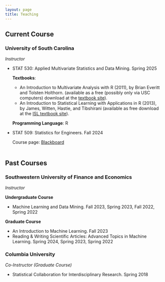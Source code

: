 ```yaml
---
layout: page
title: Teaching
---
```

## Current Course
### University of South Carolina
*Instructor*
- STAT 530: Applied Multivariate Statistics and Data Mining. Spring 2025

  **Textbooks**:
   - An Introduction to Multivariate Analysis with R (2011), by Brian Everitt and Tolsten Holthorn. (available as a free (possibly only via USC computers) download at the [textbook site](https://link.springer.com/book/10.1007/978-1-4419-9650-3)).
   - An Introduction to Statistical Learning with Applications in R (2013), by James, Witten, Hastie, and Tibshirani (available as free download at the [ISL textbook site](https://www.statlearning.com/)).

  **Programming Language**: R

- STAT 509: Statistics for Engineers. Fall 2024

  Course page: [Blackboard](https://blackboard.sc.edu/) <br/><br/>


## Past Courses
### Southwestern University of Finance and Economics
*Instructor*

**Undergraduate Course** 
- Machine Learning and Data Mining. Fall 2023, Spring 2023, Fall 2022, Spring 2022

**Graduate Course** 
- An Introduction to Machine Learning. Fall 2023
- Reading & Writing Scientific Articles: Advanced Topics in Machine Learning. Spring 2024, Spring 2023, Spring 2022



### Columbia University
*Co-Instructor (Graduate Course)*
- Statistical Collaboration for Interdisciplinary Research. Spring 2018


